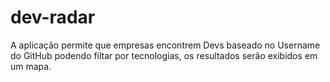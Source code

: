 # dev-radar
A aplicação permite que empresas encontrem Devs baseado no Username do GitHub podendo filtar por tecnologias, os resultados serão exibidos em um mapa.
